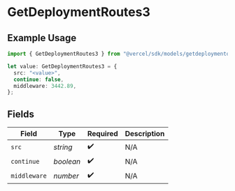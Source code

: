 # GetDeploymentRoutes3

## Example Usage

```typescript
import { GetDeploymentRoutes3 } from "@vercel/sdk/models/getdeploymentop.js";

let value: GetDeploymentRoutes3 = {
  src: "<value>",
  continue: false,
  middleware: 3442.89,
};
```

## Fields

| Field              | Type               | Required           | Description        |
| ------------------ | ------------------ | ------------------ | ------------------ |
| `src`              | *string*           | :heavy_check_mark: | N/A                |
| `continue`         | *boolean*          | :heavy_check_mark: | N/A                |
| `middleware`       | *number*           | :heavy_check_mark: | N/A                |